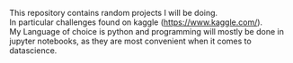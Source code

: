 This repository contains random projects I will be doing.  
In particular challenges found on kaggle (https://www.kaggle.com/).  
My Language of choice is python and programming will mostly be done in jupyter notebooks, as they are most convenient when it comes to datascience.
